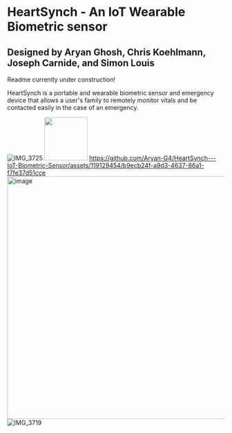 # HeartSynch - An IoT Wearable Biometric sensor
## Designed by Aryan Ghosh, Chris Koehlmann, Joseph Carnide, and Simon Louis
Readme currently under construction!

HeartSynch is a portable and wearable biometric sensor and emergency device that allows a user's family to remotely monitor vitals and be contacted easily in the case of an emergency.


![IMG_3725](https://github.com/Aryan-G4/HeartSynch---IoT-Biometric-Sensor/assets/119129454/3c646009-eb83-4fa2-a30a-dc4f3b6d2930)
<img src="[https://your-image-url.type](https://github.com/Aryan-G4/HeartSynch---IoT-Biometric-Sensor/assets/119129454/3c646009-eb83-4fa2-a30a-dc4f3b6d2930)" width="100">
https://github.com/Aryan-G4/HeartSynch---IoT-Biometric-Sensor/assets/119129454/b9ecb24f-a9d3-4637-86a1-f7fe37d51cce
<img width="562" alt="image" src="https://github.com/Aryan-G4/HeartSynch---IoT-Biometric-Sensor/assets/119129454/d3363f49-8608-4c10-ad13-eaea31a53d4f">
![IMG_3719](https://github.com/Aryan-G4/HeartSynch---IoT-Biometric-Sensor/assets/119129454/20c2a3f9-b8f4-4f39-87bf-e74b92b9cc8c)











